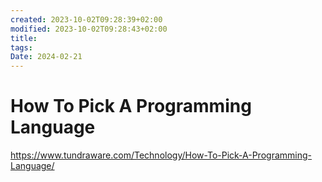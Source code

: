 ```yaml
---
created: 2023-10-02T09:28:39+02:00
modified: 2023-10-02T09:28:43+02:00
title: 
tags: 
Date: 2024-02-21
---
```



# How To Pick A Programming Language

https://www.tundraware.com/Technology/How-To-Pick-A-Programming-Language/
